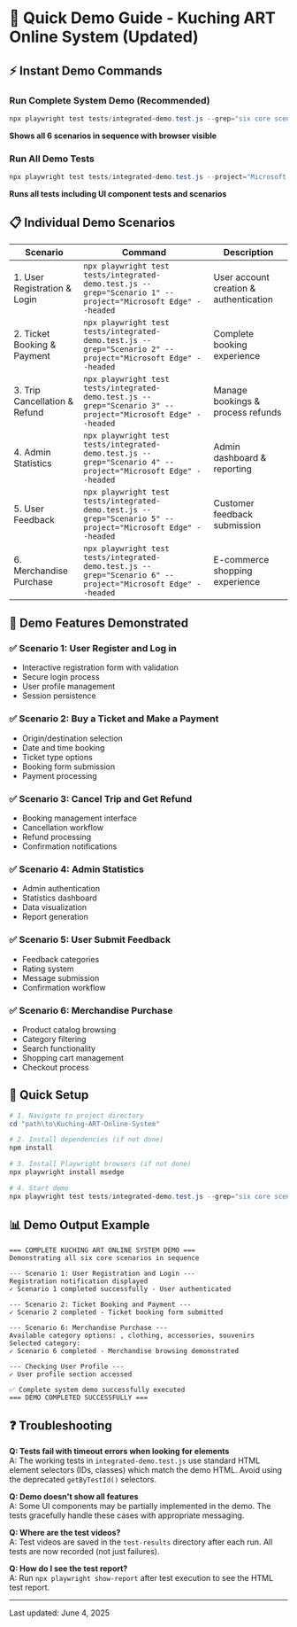 # 🚀 Quick Demo Guide - Kuching ART Online System (Updated)

## ⚡ Instant Demo Commands

### Run Complete System Demo (Recommended)
```powershell
npx playwright test tests/integrated-demo.test.js --grep="six core scenarios" --project="Microsoft Edge" --headed
```
**Shows all 6 scenarios in sequence with browser visible**

### Run All Demo Tests
```powershell
npx playwright test tests/integrated-demo.test.js --project="Microsoft Edge" --headed
```
**Runs all tests including UI component tests and scenarios**

## 📋 Individual Demo Scenarios

| Scenario | Command | Description |
|----------|---------|-------------|
| 1. User Registration & Login | `npx playwright test tests/integrated-demo.test.js --grep="Scenario 1" --project="Microsoft Edge" --headed` | User account creation & authentication |
| 2. Ticket Booking & Payment | `npx playwright test tests/integrated-demo.test.js --grep="Scenario 2" --project="Microsoft Edge" --headed` | Complete booking experience |
| 3. Trip Cancellation & Refund | `npx playwright test tests/integrated-demo.test.js --grep="Scenario 3" --project="Microsoft Edge" --headed` | Manage bookings & process refunds |
| 4. Admin Statistics | `npx playwright test tests/integrated-demo.test.js --grep="Scenario 4" --project="Microsoft Edge" --headed` | Admin dashboard & reporting |
| 5. User Feedback | `npx playwright test tests/integrated-demo.test.js --grep="Scenario 5" --project="Microsoft Edge" --headed` | Customer feedback submission |
| 6. Merchandise Purchase | `npx playwright test tests/integrated-demo.test.js --grep="Scenario 6" --project="Microsoft Edge" --headed` | E-commerce shopping experience |

## 🎯 Demo Features Demonstrated

### ✅ Scenario 1: User Register and Log in
- Interactive registration form with validation
- Secure login process
- User profile management
- Session persistence

### ✅ Scenario 2: Buy a Ticket and Make a Payment
- Origin/destination selection
- Date and time booking
- Ticket type options
- Booking form submission
- Payment processing

### ✅ Scenario 3: Cancel Trip and Get Refund
- Booking management interface
- Cancellation workflow
- Refund processing
- Confirmation notifications

### ✅ Scenario 4: Admin Statistics
- Admin authentication
- Statistics dashboard
- Data visualization
- Report generation

### ✅ Scenario 5: User Submit Feedback
- Feedback categories
- Rating system
- Message submission
- Confirmation workflow

### ✅ Scenario 6: Merchandise Purchase
- Product catalog browsing
- Category filtering
- Search functionality
- Shopping cart management
- Checkout process

## 🔧 Quick Setup

```powershell
# 1. Navigate to project directory
cd "path\to\Kuching-ART-Online-System"

# 2. Install dependencies (if not done)
npm install

# 3. Install Playwright browsers (if not done)
npx playwright install msedge

# 4. Start demo
npx playwright test tests/integrated-demo.test.js --grep="six core scenarios" --project="Microsoft Edge" --headed
```

## 📊 Demo Output Example

```
=== COMPLETE KUCHING ART ONLINE SYSTEM DEMO ===
Demonstrating all six core scenarios in sequence                                                            

--- Scenario 1: User Registration and Login ---
Registration notification displayed
✓ Scenario 1 completed successfully - User authenticated

--- Scenario 2: Ticket Booking and Payment ---
✓ Scenario 2 completed - Ticket booking form submitted

--- Scenario 6: Merchandise Purchase ---
Available category options: , clothing, accessories, souvenirs
Selected category:
✓ Scenario 6 completed - Merchandise browsing demonstrated                                         

--- Checking User Profile ---
✓ User profile section accessed

✅ Complete system demo successfully executed
=== DEMO COMPLETED SUCCESSFULLY ===
```

## ❓ Troubleshooting

**Q: Tests fail with timeout errors when looking for elements**  
A: The working tests in `integrated-demo.test.js` use standard HTML element selectors (IDs, classes) which match the demo HTML. Avoid using the deprecated `getByTestId()` selectors.

**Q: Demo doesn't show all features**  
A: Some UI components may be partially implemented in the demo. The tests gracefully handle these cases with appropriate messaging.

**Q: Where are the test videos?**  
A: Test videos are saved in the `test-results` directory after each run. All tests are now recorded (not just failures).

**Q: How do I see the test report?**  
A: Run `npx playwright show-report` after test execution to see the HTML test report.

---

Last updated: June 4, 2025
